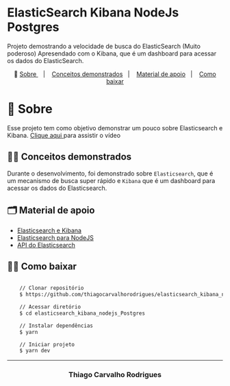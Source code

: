 # ElasticSearch Kibana NodeJs Postgres
Projeto demostrando a velocidade de busca do ElasticSearch (Muito poderoso)
Apresendado com o Kibana, que é um dashboard para acessar os dados do ElasticSearch.


<p align="center">🎉
  <a href="#-sobre"> Sobre </a>&nbsp;&nbsp;&nbsp;|&nbsp;&nbsp;&nbsp;
  <a href="#-conceitos-demonstrados">Conceitos demonstrados</a>&nbsp;&nbsp;&nbsp;|&nbsp;&nbsp;&nbsp;
  <a href="#-material-de-apoio">Material de apoio</a>&nbsp;&nbsp;&nbsp;|&nbsp;&nbsp;&nbsp;
    <a href="#-como-baixar">Como baixar</a>
</p>

# 🔖 Sobre

Esse projeto tem como objetivo demonstrar um pouco sobre Elasticsearch e Kibana.  <a href="https://youtu.be/3arH8SgCdIs">Clique aqui </a> para assistir o vídeo

## ✍🏻 Conceitos demonstrados

Durante o desenvolvimento, foi demonstrado sobre `Elasticsearch`, que é um mecanismo de busca super rápido e `Kibana` que é um dashboard para acessar os dados do Elasticsearch.

## 🗂 Material de apoio

- [Elasticsearch e Kibana](https://www.elastic.co/pt/elastic-stack)
- [Elasticsearch para NodeJS](https://www.npmjs.com/package/elasticsearch)
- [API do Elasticsearch](https://www.elastic.co/guide/en/elasticsearch/client/javascript-api/16.x/api-reference.html)

## 👍🏻 Como baixar

```bash

    // Clonar repositório
    $ https://github.com/thiagocarvalhorodrigues/elasticsearch_kibana_nodejs_Postgres

    // Acessar diretório
    $ cd elasticsearch_kibana_nodejs_Postgres

    // Instalar dependências
    $ yarn

    // Iniciar projeto
    $ yarn dev
```

---

<h3 align="center"> Thiago Carvalho Rodrigues </h3>

